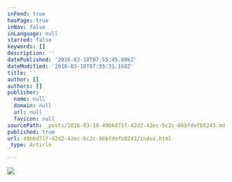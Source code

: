 ```yaml
---
inFeed: true
hasPage: true
inNav: false
inLanguage: null
starred: false
keywords: []
description: ''
datePublished: '2016-03-18T07:55:45.806Z'
dateModified: '2016-03-18T07:55:31.168Z'
title: ''
author: []
authors: []
publisher:
  name: null
  domain: null
  url: null
  favicon: null
sourcePath: _posts/2016-03-18-49b6d71f-42d2-42ec-bc2c-86bfdefb8243.md
published: true
url: 49b6d71f-42d2-42ec-bc2c-86bfdefb8243/index.html
_type: Article

---
```

![](https://the-grid-user-content.s3-us-west-2.amazonaws.com/567b59de-e914-4d23-ab06-dcb1340ad9b2.jpg)